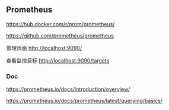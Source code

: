 ## Prometheus

https://hub.docker.com/r/prom/prometheus/

https://github.com/prometheus/prometheus


管理页面
[http://localhost:9090/](http://localhost:9090/)

查看监控目标
[http://localhost:9090/targets](http://localhost:9090/targets)


### Doc

https://prometheus.io/docs/introduction/overview/

https://prometheus.io/docs/prometheus/latest/querying/basics/
